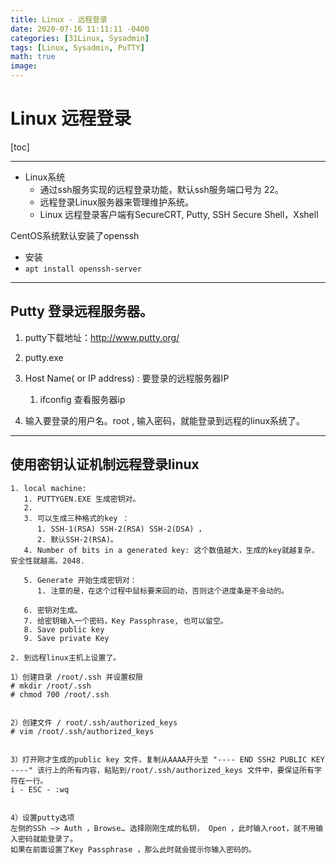 ```yaml
---
title: Linux - 远程登录
date: 2020-07-16 11:11:11 -0400
categories: [31Linux, Sysadmin]
tags: [Linux, Sysadmin, PuTTY]
math: true
image: 
---
```




# Linux 远程登录


[toc]

---

- Linux系统
  - 通过ssh服务实现的远程登录功能，默认ssh服务端口号为 22。
  - 远程登录Linux服务器来管理维护系统。
  - Linux 远程登录客户端有SecureCRT, Putty, SSH Secure Shell，Xshell

CentOS系统默认安装了openssh
  - 安装
  - `apt install openssh-server`

---

## Putty 登录远程服务器。

1. putty下载地址：http://www.putty.org/

2. putty.exe 

3. Host Name( or IP address) : 要登录的远程服务器IP
   1. ifconfig 查看服务器ip
   
4. 输入要登录的用户名。root , 输入密码，就能登录到远程的linux系统了。

----

## 使用密钥认证机制远程登录linux

```
1. local machine:
   1. PUTTYGEN.EXE 生成密钥对。
   2. 
   3. 可以生成三种格式的key ：
      1. SSH-1(RSA) SSH-2(RSA) SSH-2(DSA) ，
      2. 默认SSH-2(RSA)。
   4. Number of bits in a generated key: 这个数值越大，生成的key就越复杂，安全性就越高。2048.

   5. Generate 开始生成密钥对：
      1. 注意的是，在这个过程中鼠标要来回的动，否则这个进度条是不会动的。

   6. 密钥对生成。
   7. 给密钥输入一个密码，Key Passphrase, 也可以留空。
   8. Save public key
   9. Save private Key

2. 到远程linux主机上设置了。

1）创建目录 /root/.ssh 并设置权限
# mkdir /root/.ssh 
# chmod 700 /root/.ssh


2）创建文件 / root/.ssh/authorized_keys
# vim /root/.ssh/authorized_keys 


3）打开刚才生成的public key 文件，复制从AAAA开头至 "---- END SSH2 PUBLIC KEY ----" 该行上的所有内容，粘贴到/root/.ssh/authorized_keys 文件中，要保证所有字符在一行。
i - ESC - :wq 


4）设置putty选项
左侧的SSh –> Auth ，Browse… 选择刚刚生成的私钥， Open ，此时输入root，就不用输入密码就能登录了。
如果在前面设置了Key Passphrase ，那么此时就会提示你输入密码的。
```